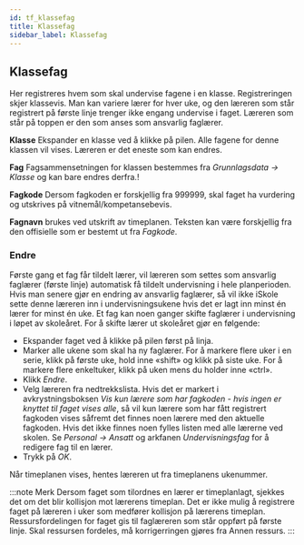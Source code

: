 ```yaml
---
id: tf_klassefag
title: Klassefag
sidebar_label: Klassefag
---
```


## Klassefag
Her registreres hvem som skal undervise fagene i en klasse. Registreringen skjer klassevis. Man kan variere lærer for hver uke, og den læreren som står registrert på første linje trenger ikke engang undervise i faget. Læreren som
står på toppen er den som anses som ansvarlig faglærer. 

**Klasse** Ekspander en klasse ved å klikke på pilen. Alle fagene for denne klassen vil vises. Læreren er det eneste som kan endres. 

**Fag** Fagsammensetningen for klassen bestemmes fra _Grunnlagsdata -> Klasse_ og kan bare endres derfra.!

**Fagkode** Dersom fagkoden er forskjellig fra 999999, skal faget ha vurdering
og utskrives på vitnemål/kompetansebevis.

**Fagnavn** brukes ved utskrift av timeplanen. Teksten kan være forskjellig
fra den offisielle som er bestemt ut fra _Fagkode_.


### Endre
Første gang et fag får tildelt lærer, vil læreren som settes som ansvarlig
faglærer (første linje) automatisk få tildelt undervisning i hele planperioden.
Hvis man senere gjør en endring av ansvarlig faglærer, så vil ikke iSkole sette
denne læreren inn i undervisningsukene hvis det er lagt inn minst én lærer
for minst én uke. Et fag kan noen ganger skifte faglærer i undervisning i
løpet av skoleåret. For å skifte lærer ut skoleåret gjør en følgende:
- Ekspander faget ved å klikke på pilen først på linja.
- Marker alle ukene som skal ha ny faglærer. For å markere flere uker i en serie, klikk på første uke, hold inne «shift» og klikk på siste uke. For å markere flere enkeltuker, klikk på uken mens du holder inne «ctrl».
- Klikk _Endre_.
- Velg læreren fra nedtrekkslista. Hvis det er markert i avkrystningsboksen _Vis kun lærere som har fagkoden - hvis ingen er knyttet til faget vises alle_, så vil kun lærere som har fått registrert fagkoden vises såfremt det finnes
noen lærere med den aktuelle fagkoden. Hvis det ikke finnes noen fylles listen med alle lærerne ved skolen. Se _Personal -> Ansatt_ og arkfanen _Undervisningsfag_ for å redigere fag til en lærer.
- Trykk på _OK_.

Når timeplanen vises, hentes læreren ut fra timeplanens ukenummer.

:::note Merk
Dersom faget som tilordnes en lærer er timeplanlagt, sjekkes det om det blir kollisjon mot lærerens timeplan. Det er ikke mulig å registrere faget på læreren i uker som medfører kollisjon på lærerens timeplan. Ressursfordelingen for faget gis til faglæreren som står oppført på første linje. Skal ressursen fordeles, må korrigerringen gjøres fra Annen ressurs.
:::
